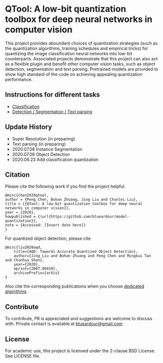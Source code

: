 
# QTool: A low-bit quantization toolbox for deep neural networks in computer vision

This project provides aboundant choices of quantization strategies (such as the quantization algorithms, training schedules and empirical tricks) for quantizing the image classification neural networks into low-bit counterparts. Associated projects demonstrate that this project can also act as a flexible plugin and benefit other computer vision tasks, such as object detection, segmentation and text parsing. Pretrained models are provided to show high standard of the code on achieving appealing quantization performance. 

## Instructions for different tasks

- [Classification](./doc/classification.md)
- [Detection / Segmentation / Text parsing ](./doc/detectron2.md)

## Update History

- Super Resolution (in preparing)
- Text parsing (in preparing)
- 2020.07.08 Instance Segmentation
- 2020.07.08 Object Detection
- 2020.06.23 Add classification quantization

## Citation

Please cite the following work if you find the project helpful.

```
@misc{chen2020qtool,
author = {Peng Chen, Bohan Zhuang, Jing Liu and Chunlei Liu},
title = {{QTool: A low-bit quantization toolbox for deep neural networks in computer vision}},
year = {2020},
howpublished = {\url{https://github.com/blueardour/model-quantization}},
note = {Accessed: [Insert date here]}
}
```

For quantized object detection, please cite
```
@misc{liu2020aqd,
    title={AQD: Towards Accurate Quantized Object Detection},
    author={Jing Liu and Bohan Zhuang and Peng Chen and Mingkui Tan and Chunhua Shen},
    year={2020},
    eprint={2007.06919},
    archivePrefix={arXiv}
}
```

Also cite the corresponding publications when you choose [dedicated algorithms](./doc/reference.md).

## Contribute

To contribute, PR is appreciated and suggestions are welcome to discuss with. Private contact is available at blueardour@gmail.com

## License

For academic use, this project is licensed under the 2-clause BSD License. See LICENSE file.

